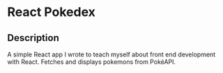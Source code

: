 # React Pokedex
## Description
A simple React app I wrote to teach myself about front end development with React. Fetches and displays pokemons from PokéAPI.
